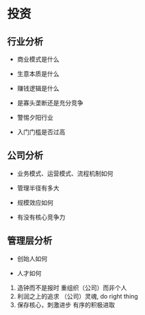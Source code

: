 # 投资

## 行业分析

- 商业模式是什么

- 生意本质是什么

- 赚钱逻辑是什么

- 是寡头垄断还是充分竞争

- 警惕夕阳行业

- 入门门槛是否过高

## 公司分析

- 业务模式、运营模式、流程机制如何

- 管理半径有多大

- 规模效应如何

- 有没有核心竞争力

## 管理层分析

- 创始人如何

- 人才如何


1. 造钟而不是报时      重组织（公司）而非个人 
2. 利润之上的追求     （公司）灵魂, do right thing  
3. 保存核心，刺激进步  有序的积极进取 
